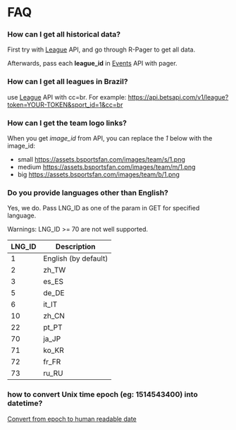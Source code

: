 # FAQ

### How can I get all historical data?

First try with [League](events/league.md) API, and go through R-Pager to get all data.

Afterwards, pass each **league_id** in [Events](events/ended.md) API with pager.

### How can I get all leagues in Brazil?

use [League](events/league.md) API with cc=br. For example: https://api.betsapi.com/v1/league?token=YOUR-TOKEN&sport_id=1&cc=br

### How can I get the team logo links?

When you get *image_id* from API, you can replace the _1_ below with the image_id:

 * small https://assets.bsportsfan.com/images/team/s/1.png
 * medium https://assets.bsportsfan.com/images/team/m/1.png
 * big https://assets.bsportsfan.com/images/team/b/1.png

### Do you provide languages other than English?

Yes, we do. Pass LNG_ID as one of the param in GET for specified language.

Warnings: LNG_ID >= 70 are not well supported.

LNG_ID | Description
------ | -------
1 | English (by default)
2 | zh_TW
3 | es_ES
5 | de_DE
6 | it_IT
10 | zh_CN
22 | pt_PT
70 | ja_JP
71 | ko_KR
72 | fr_FR
73 | ru_RU

### how to convert Unix time epoch (eg: 1514543400) into datetime?

[Convert from epoch to human readable date](https://www.epochconverter.com/)
